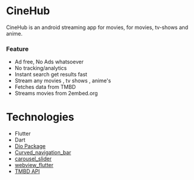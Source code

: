 # CineHub

[//]: # (![image1]&#40;assets/pancake.png&#41;)

CineHub is an android streaming app for movies, for movies, tv-shows and anime.

### Feature
- Ad free, No Ads whatsoever
- No tracking/analytics
- Instant search get results fast
- Stream any movies , tv shows , anime's
- Fetches data from TMBD
- Streams movies from 2embed.org

# Technologies
- Flutter
- Dart
- [Dio Package](https://pub.dev/packages/dio)
- [Curved_navigation_bar](https://pub.dev/packages/curved_navigation_bar)
- [carousel_slider](https://pub.dev/packages/carousel_slider)
- [webview_flutter](https://pub.dev/packages/webview_flutter)
- [TMBD API](https://www.themoviedb.org/documentation/api) 

